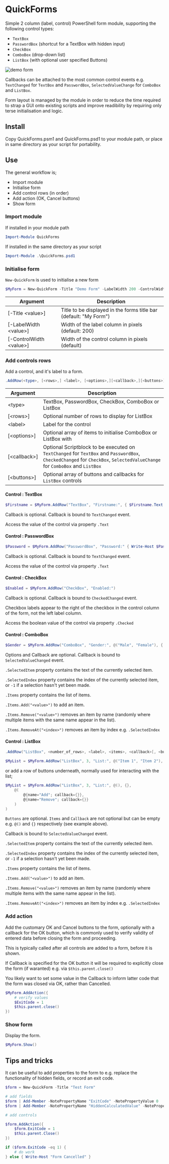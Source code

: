 # QuickForms
Simple 2 column (label, control) PowerShell form module, 
supporting the following control types:

- ```TextBox```
- ```PasswordBox``` (shortcut for a TextBox with hidden input)
- ```CheckBox```
- ```ComboBox``` (drop-down list)
- ```ListBox``` (with optional user specified Buttons)

![demo form](./demo.png)

Callbacks can be attached to the most common control events e.g. ```TextChanged``` for ```TextBox``` and ```PasswordBox```, ```SelectedValueChange``` for ```ComboBox``` and ```ListBox```.

Form layout is managed by the module in order to reduce the
time required to strap a GUI onto existing scripts and improve
readibility by requiring only terse initialisation and logic.

## Install
Copy QuickForms.psm1 and QuickForms.psd1 to your module path, or place in same
directory as your script for portability.

## Use
The general workflow is;

- Import module
- Initialise form
- Add control rows (in order)
- Add action (OK, Cancel buttons)
- Show form

### Import module
If installed in your module path

``` PowerShell
Import-Module QuickForms
```

If installed in the same directory as your script

``` PowerShell
Import-Module .\QuickForms.psd1
```

### Initialise form

```New-QuickForm``` is used to initialise a new form

``` PowerShell
$MyForm = New-QuickForm -Title "Demo Form" -LabelWidth 200 -ControlWidth 400
```

| Argument | Description |
| --- | --- |
| [-Title \<value>] | Title to be displayed in the forms title bar (default: "My Form") |
| [-LabelWidth \<value>] | Width of the label column in pixels (default: 200) |
| [-ControlWidth \<value>] | Width of the control column in pixels (default)

### Add controls rows

Add a control, and it's label to a form.

``` PowerShell
.AddRow(<type>, [<rows>,] <label>, [<options>,][<callback>,][<buttons>]  )
```

| Argument | Description | 
| --- | --- |
| \<type> | TextBox, PasswordBox, CheckBox, ComboBox or ListBox |
| [\<rows>] | Optional number of rows to display for ListBox |
| \<label> | Label for the control |
| [\<options>] | Optional array of items to initialise ComboBox or ListBox with |
| [\<callback>] | Optional Scriptblock to be executed on ```TextChanged``` for ```TextBox``` and ```PasswordBox```, ```CheckedChanged``` for ```CheckBox```, ```SelectedValueChange``` for ```ComboBox``` and ```ListBox``` |
| [\<buttons>] | Optional array of buttons and callbacks for ```ListBox``` controls |

#### Control : TextBox

``` PowerShell
$Firstname = $MyForm.AddRow("TextBox", "Firstname:", { $Firstname.Text = $Firstname.Text.ToUpper() })
```

Callback is optional.  Callback is bound to ```TextChanged``` event.

Access the value of the control via property ```.Text```

#### Control : PasswordBox

``` PowerShell
$Password = $MyForm.AddRow("PasswordBox", "Password:" { Write-Host $Password.Text })
```

Callback is optional.  Callback is bound to ```TextChanged``` event.

Access the value of the control via property ```.Text```

#### Control : CheckBox

``` PowerShell
$Enabled = $MyForm.AddRow("CheckBox", "Enabled:")
```

Callback is optional.  Callback is bound to ```CheckedChanged``` event.

Checkbox labels appear to the right of the checkbox in the 
control column of the form, not the left label column.

Access the boolean value of the control via property ```.Checked``` 

#### Control : ComboBox

``` PowerShell
$Gender = $MyForm.AddRow("ComboBox", "Gender:", @("Male", "Female"), { Write-Host $Gender.SelectedItem })
```

Options and Callback are optional.  Callback is bound to 
```SelectedValueChanged``` event.

```.SelectedItem``` property contains the text of the currently selected item.

```.SelectedIndex``` property contains the index of the currently selected item, or 
```-1``` if a selection hasn't yet been made.

```.Items``` property contains the list of items.

```.Items.Add("<value>")``` to add an item.

```.Items.Remove("<value>")``` removes an item by name (randomly where multiple
items with the same name appear in the list).

```.Items.RemoveAt("<index>")``` removes an item by index e.g. ```.SelectedIndex```

#### Control : ListBox

``` PowerShell
.AddRow("ListBox", <number_of_rows>, <label>, <items>, <callback>[, <buttons>])

$MyList = $MyForm.AddRow("ListBox", 3, "List:", @("Item 1", "Item 2"), { Write-Host $MyList.SelectedItem })
```

or add a row of buttons underneath, normally used for interacting with the list; 

``` PowerShell
$MyList = $MyForm.AddRow("ListBox", 3, "List:", @(), {}, 
    @( 
        @{name="Add"; callback={}}, 
        @{name="Remove"; callback={}}
    )
)
```

```Buttons``` are optional.  ```Items``` and ```Callback``` are not optional but
can be empty e.g. ```@()``` and ```{}``` respectively (see example above).  

Callback is bound to ```SelectedValueChanged``` event.

```.SelectedItem``` property contains the text of the currently selected item.

```.SelectedIndex``` property contains the index of the currently selected item, or 
```-1``` if a selection hasn't yet been made.

```.Items``` property contains the list of items.

```.Items.Add("<value>")``` to add an item.

```.Items.Remove("<value>")``` removes an item by name (randomly where multiple
items with the same name appear in the list).

```.Items.RemoveAt("<index>")``` removes an item by index e.g. ```.SelectedIndex```

### Add action
Add the customary OK and Cancel buttons to the form, optionally 
with a callback for the OK button, which is commonly used to
verify validity of entered data before closing the form and
proceeding.

This is typically called after all controls are added to a form,
before it is shown.

If Callback is specified for the OK button it will be required
to explicitly close the form (if waranted) e.g. via ```$this.parent.close()```

You likely want to set some value in the Callback to inform
latter code that the form was closed via OK, rather than
Cancelled.

``` PowerShell
$MyForm.AddAction({
    # verify values
    $ExitCode = 1
    $this.parent.close()
})
```

### Show form
Display the form.

```PowerShell
$MyForm.Show()
```

## Tips and tricks
It can be useful to add properties to the form to e.g. replace the functionality
of hidden fields, or record an exit code.

``` PowerShell
$form = New-QuickForm -Title "Test Form"

# add fields
$form | Add-Member -NotePropertyName "ExitCode" -NotePropertyValue 0
$form | Add-Member -NotePropertyName "HiddenCalculatedValue" -NotePropertyValue ""

# add controls

$form.AddAction({
    $form.ExitCode = 1
    $this.parent.Close()
})

if ($form.ExitCode -eq 1) {
    # do work
} else { Write-Host "Form Cancelled" }

```